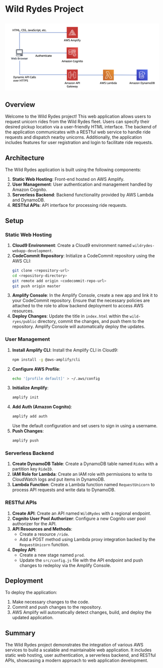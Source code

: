 # Wild Rydes Project

![Alt text](Full-architecture.png)
----

## Overview
Welcome to the Wild Rydes project! This web application allows users to request unicorn rides from the Wild Rydes fleet. Users can specify their desired pickup location via a user-friendly HTML interface. The backend of the application communicates with a RESTful web service to handle ride requests and dispatch nearby unicorns. Additionally, the application includes features for user registration and login to facilitate ride requests.

## Architecture

The Wild Rydes application is built using the following components:

1. **Static Web Hosting**: Front-end hosted on AWS Amplify.
2. **User Management**: User authentication and management handled by Amazon Cognito.
3. **Serverless Backend**: Backend functionality provided by AWS Lambda and DynamoDB.
4. **RESTful APIs**: API interface for processing ride requests.

## Setup

### Static Web Hosting
1. **Cloud9 Environment**: Create a Cloud9 environment named `wildrydes-webapp-development`.
2. **CodeCommit Repository**: Initialize a CodeCommit repository using the AWS CLI:
    ```bash
    git clone <repository-url>
    cd <repository-directory>
    git remote add origin <codecommit-repo-url>
    git push origin master
    ```
3. **Amplify Console**: In the Amplify Console, create a new app and link it to your CodeCommit repository. Ensure that the necessary policies are attached to the role to allow backend deployment to access AWS resources.
4. **Deploy Changes**: Update the title in `index.html` within the `wild-ryes/public` directory, commit the changes, and push them to the repository. Amplify Console will automatically deploy the updates.

### User Management
1. **Install Amplify CLI**: Install the Amplify CLI in Cloud9:
    ```bash
    npm install -g @aws-amplify/cli
    ```
2. **Configure AWS Profile**:
    ```bash
    echo '[profile default]' > ~/.aws/config
    ```
3. **Initialize Amplify**:
    ```bash
    amplify init
    ```
4. **Add Auth (Amazon Cognito)**:
    ```bash
    amplify add auth
    ```
    Use the default configuration and set users to sign in using a username.
5. **Push Changes**:
    ```bash
    amplify push
    ```

### Serverless Backend
1. **Create DynamoDB Table**: Create a DynamoDB table named `Rides` with a partition key `RideID`.
2. **IAM Role for Lambda**: Create an IAM role with permissions to write to CloudWatch logs and put items in DynamoDB.
3. **Lambda Function**: Create a Lambda function named `RequestUnicorn` to process API requests and write data to DynamoDB.

### RESTful APIs
1. **Create API**: Create an API named `WildRydes` with a regional endpoint.
2. **Cognito User Pool Authorizer**: Configure a new Cognito user pool authorizer for the API.
3. **API Resources and Methods**:
    - Create a resource `/ride`.
    - Add a POST method using Lambda proxy integration backed by the `RequestUnicorn` function.
4. **Deploy API**:
    - Create a new stage named `prod`.
    - Update the `src/config.js` file with the API endpoint and push changes to redeploy via the Amplify Console.

## Deployment

To deploy the application:

1. Make necessary changes to the code.
2. Commit and push changes to the repository.
3. AWS Amplify will automatically detect changes, build, and deploy the updated application.

## Summary

The Wild Rydes project demonstrates the integration of various AWS services to build a scalable and maintainable web application. It includes static web hosting, user authentication, a serverless backend, and RESTful APIs, showcasing a modern approach to web application development.
